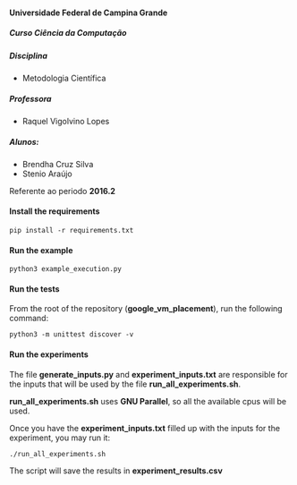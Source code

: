 #### Universidade Federal de Campina Grande

##### Curso Ciência da Computação

##### Disciplina
- Metodologia Científica

##### Professora
- Raquel Vigolvino Lopes

##### Alunos:

- Brendha Cruz Silva
- Stenio Araújo

Referente ao periodo **2016.2**

#### Install the requirements
    pip install -r requirements.txt

#### Run the example
    python3 example_execution.py

#### Run the tests
From the root of the repository (**google_vm_placement**), run the following
 command:

    python3 -m unittest discover -v

#### Run the experiments
The file **generate_inputs.py** and **experiment_inputs.txt** are responsible for
the inputs that will be used by the file **run_all_experiments.sh**.

**run_all_experiments.sh** uses **GNU Parallel**, so all the available cpus will be used.

Once you have the **experiment_inputs.txt** filled up with the inputs for the experiment, you may run it:

    ./run_all_experiments.sh

The script will save the results in **experiment_results.csv**
